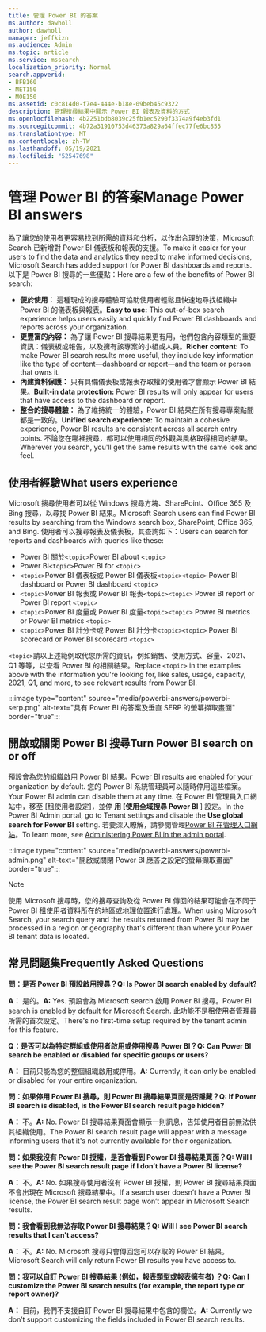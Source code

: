 ```yaml
---
title: 管理 Power BI 的答案
ms.author: dawholl
author: dawholl
manager: jeffkizn
ms.audience: Admin
ms.topic: article
ms.service: mssearch
localization_priority: Normal
search.appverid:
- BFB160
- MET150
- MOE150
ms.assetid: c0c814d0-f7e4-444e-b18e-09beb45c9322
description: 管理搜尋結果中顯示 Power BI 報表及資料的方式
ms.openlocfilehash: 4b2251bdb8039c25fb1ec5290f3374a9f4eb3fd1
ms.sourcegitcommit: 4b72a31910753d46373a829a64ffec77fe6bc855
ms.translationtype: MT
ms.contentlocale: zh-TW
ms.lasthandoff: 05/19/2021
ms.locfileid: "52547698"
---
```

# <a name="manage-power-bi-answers"></a><span data-ttu-id="37bed-103">管理 Power BI 的答案</span><span class="sxs-lookup"><span data-stu-id="37bed-103">Manage Power BI answers</span></span>

<span data-ttu-id="37bed-104">為了讓您的使用者更容易找到所需的資料和分析，以作出合理的決策，Microsoft Search 已新增對 Power BI 儀表板和報表的支援。</span><span class="sxs-lookup"><span data-stu-id="37bed-104">To make it easier for your users to find the data and analytics they need to make informed decisions, Microsoft Search has added support for Power BI dashboards and reports.</span></span> <span data-ttu-id="37bed-105">以下是 Power BI 搜尋的一些優點：</span><span class="sxs-lookup"><span data-stu-id="37bed-105">Here are a few of the benefits of Power BI search:</span></span>

* <span data-ttu-id="37bed-106">**便於使用：** 這種現成的搜尋體驗可協助使用者輕鬆且快速地尋找組織中 Power BI 的儀表板與報表。</span><span class="sxs-lookup"><span data-stu-id="37bed-106">**Easy to use:** This out-of-box search experience helps users easily and quickly find Power BI dashboards and reports across your organization.</span></span>
* <span data-ttu-id="37bed-107">**更豐富的內容：** 為了讓 Power BI 搜尋結果更有用，他們包含內容類型的重要資訊：儀表板或報告，以及擁有該專案的小組或人員。</span><span class="sxs-lookup"><span data-stu-id="37bed-107">**Richer content:** To make Power BI search results more useful, they include key information like the type of content—dashboard or report—and the team or person that owns it.</span></span>
* <span data-ttu-id="37bed-108">**內建資料保護：** 只有具備儀表板或報表存取權的使用者才會顯示 Power BI 結果。</span><span class="sxs-lookup"><span data-stu-id="37bed-108">**Built-in data protection:** Power BI results will only appear for users that have access to the dashboard or report.</span></span>
* <span data-ttu-id="37bed-109">**整合的搜尋體驗：** 為了維持統一的體驗，Power BI 結果在所有搜尋專案點間都是一致的。</span><span class="sxs-lookup"><span data-stu-id="37bed-109">**Unified search experience:** To maintain a cohesive experience, Power BI results are consistent across all search entry points.</span></span> <span data-ttu-id="37bed-110">不論您在哪裡搜尋，都可以使用相同的外觀與風格取得相同的結果。</span><span class="sxs-lookup"><span data-stu-id="37bed-110">Wherever you search, you'll get the same results with the same look and feel.</span></span>

## <a name="what-users-experience"></a><span data-ttu-id="37bed-111">使用者經驗</span><span class="sxs-lookup"><span data-stu-id="37bed-111">What users experience</span></span>

<span data-ttu-id="37bed-112">Microsoft 搜尋使用者可以從 Windows 搜尋方塊、SharePoint、Office 365 及 Bing 搜尋，以尋找 Power BI 結果。</span><span class="sxs-lookup"><span data-stu-id="37bed-112">Microsoft Search users can find Power BI results by searching from the Windows search box, SharePoint, Office 365, and Bing.</span></span> <span data-ttu-id="37bed-113">使用者可以搜尋報表及儀表板，其查詢如下：</span><span class="sxs-lookup"><span data-stu-id="37bed-113">Users can search for reports and dashboards with queries like these:</span></span>

* <span data-ttu-id="37bed-114">Power BI 關於`<topic>`</span><span class="sxs-lookup"><span data-stu-id="37bed-114">Power BI about `<topic>`</span></span>
* <span data-ttu-id="37bed-115">Power BI`<topic>`</span><span class="sxs-lookup"><span data-stu-id="37bed-115">Power BI for `<topic>`</span></span>
* <span data-ttu-id="37bed-116">`<topic>`Power BI 儀表板或 Power BI 儀表板`<topic>`</span><span class="sxs-lookup"><span data-stu-id="37bed-116">`<topic>` Power BI dashboard or Power BI dashboard `<topic>`</span></span>
* <span data-ttu-id="37bed-117">`<topic>`Power BI 報表或 Power BI 報表`<topic>`</span><span class="sxs-lookup"><span data-stu-id="37bed-117">`<topic>` Power BI report or Power BI report `<topic>`</span></span>
* <span data-ttu-id="37bed-118">`<topic>`Power BI 度量或 Power BI 度量`<topic>`</span><span class="sxs-lookup"><span data-stu-id="37bed-118">`<topic>` Power BI metrics or Power BI metrics `<topic>`</span></span>
* <span data-ttu-id="37bed-119">`<topic>`Power BI 計分卡或 Power BI 計分卡`<topic>`</span><span class="sxs-lookup"><span data-stu-id="37bed-119">`<topic>` Power BI scorecard or Power BI scorecard `<topic>`</span></span>

<span data-ttu-id="37bed-120">`<topic>`請以上述範例取代您所需的資訊，例如銷售、使用方式、容量、2021、Q1 等等，以查看 Power BI 的相關結果。</span><span class="sxs-lookup"><span data-stu-id="37bed-120">Replace `<topic>` in the examples above with the information you're looking for, like sales, usage, capacity, 2021, Q1, and more, to see relevant results from Power BI.</span></span>

:::image type="content" source="media/powerbi-answers/powerbi-serp.png" alt-text="具有 Power BI 的答案及垂直 SERP 的螢幕擷取畫面" border="true":::

## <a name="turn-power-bi-search-on-or-off"></a><span data-ttu-id="37bed-122">開啟或關閉 Power BI 搜尋</span><span class="sxs-lookup"><span data-stu-id="37bed-122">Turn Power BI search on or off</span></span>

<span data-ttu-id="37bed-123">預設會為您的組織啟用 Power BI 結果。</span><span class="sxs-lookup"><span data-stu-id="37bed-123">Power BI results are enabled for your organization by default.</span></span> <span data-ttu-id="37bed-124">您的 Power BI 系統管理員可以隨時停用這些檔案。</span><span class="sxs-lookup"><span data-stu-id="37bed-124">Your Power BI admin can disable them at any time.</span></span> <span data-ttu-id="37bed-125">在 Power BI 管理員入口網站中，移至 [租使用者設定]，並停 **用 [使用全域搜尋 Power BI** ] 設定。</span><span class="sxs-lookup"><span data-stu-id="37bed-125">In the Power BI Admin portal, go to Tenant settings and disable the **Use global search for Power BI** setting.</span></span> <span data-ttu-id="37bed-126">若要深入瞭解，請參閱管理[Power BI 在管理入口網站](/power-bi/admin/service-admin-portal#use-global-search-for-power-bi-preview)。</span><span class="sxs-lookup"><span data-stu-id="37bed-126">To learn more, see [Administering Power BI in the admin portal](/power-bi/admin/service-admin-portal#use-global-search-for-power-bi-preview).</span></span>

:::image type="content" source="media/powerbi-answers/powerbi-admin.png" alt-text="開啟或關閉 Power BI 應答之設定的螢幕擷取畫面" border="true":::

> [!NOTE]
> <span data-ttu-id="37bed-128">使用 Microsoft 搜尋時，您的搜尋查詢及從 Power BI 傳回的結果可能會在不同于 Power BI 租使用者資料所在的地區或地理位置進行處理。</span><span class="sxs-lookup"><span data-stu-id="37bed-128">When using Microsoft Search, your search query and the results returned from Power BI may be processed in a region or geography that's different than where your Power BI tenant data is located.</span></span>

## <a name="frequently-asked-questions"></a><span data-ttu-id="37bed-129">常見問題集</span><span class="sxs-lookup"><span data-stu-id="37bed-129">Frequently Asked Questions</span></span>

<span data-ttu-id="37bed-130">**問：是否 Power BI 預設啟用搜尋？**</span><span class="sxs-lookup"><span data-stu-id="37bed-130">**Q: Is Power BI search enabled by default?**</span></span>

<span data-ttu-id="37bed-131">**A：** 是的。</span><span class="sxs-lookup"><span data-stu-id="37bed-131">**A:** Yes.</span></span> <span data-ttu-id="37bed-132">預設會為 Microsoft search 啟用 Power BI 搜尋。</span><span class="sxs-lookup"><span data-stu-id="37bed-132">Power BI search is enabled by default for Microsoft Search.</span></span> <span data-ttu-id="37bed-133">此功能不是租使用者管理員所需的首次設定。</span><span class="sxs-lookup"><span data-stu-id="37bed-133">There's no first-time setup required by the tenant admin for this feature.</span></span>

<span data-ttu-id="37bed-134">**Q：是否可以為特定群組或使用者啟用或停用搜尋 Power BI？**</span><span class="sxs-lookup"><span data-stu-id="37bed-134">**Q: Can Power BI search be enabled or disabled for specific groups or users?**</span></span>

<span data-ttu-id="37bed-135">**A：** 目前只能為您的整個組織啟用或停用。</span><span class="sxs-lookup"><span data-stu-id="37bed-135">**A:** Currently, it can only be enabled or disabled for your entire organization.</span></span>

<span data-ttu-id="37bed-136">**問：如果停用 Power BI 搜尋，則 Power BI 搜尋結果頁面是否隱藏？**</span><span class="sxs-lookup"><span data-stu-id="37bed-136">**Q: If Power BI search is disabled, is the Power BI search result page hidden?**</span></span>

<span data-ttu-id="37bed-137">**A：** 不。</span><span class="sxs-lookup"><span data-stu-id="37bed-137">**A:** No.</span></span> <span data-ttu-id="37bed-138">Power BI 搜尋結果頁面會顯示一則訊息，告知使用者目前無法供其組織使用。</span><span class="sxs-lookup"><span data-stu-id="37bed-138">The Power BI search result page will appear with a message informing users that it's not currently available for their organization.</span></span>

<span data-ttu-id="37bed-139">**問：如果我沒有 Power BI 授權，是否會看到 Power BI 搜尋結果頁面？**</span><span class="sxs-lookup"><span data-stu-id="37bed-139">**Q: Will I see the Power BI search result page if I don’t have a Power BI license?**</span></span>

<span data-ttu-id="37bed-140">**A：** 不。</span><span class="sxs-lookup"><span data-stu-id="37bed-140">**A:** No.</span></span> <span data-ttu-id="37bed-141">如果搜尋使用者沒有 Power BI 授權，則 Power BI 搜尋結果頁面不會出現在 Microsoft 搜尋結果中。</span><span class="sxs-lookup"><span data-stu-id="37bed-141">If a search user doesn’t have a Power BI license, the Power BI search result page won’t appear in Microsoft Search results.</span></span>

<span data-ttu-id="37bed-142">**問：我會看到我無法存取 Power BI 搜尋結果？**</span><span class="sxs-lookup"><span data-stu-id="37bed-142">**Q: Will I see Power BI search results that I can't access?**</span></span>

<span data-ttu-id="37bed-143">**A：** 不。</span><span class="sxs-lookup"><span data-stu-id="37bed-143">**A:** No.</span></span> <span data-ttu-id="37bed-144">Microsoft 搜尋只會傳回您可以存取的 Power BI 結果。</span><span class="sxs-lookup"><span data-stu-id="37bed-144">Microsoft Search will only return Power BI results you have access to.</span></span>

<span data-ttu-id="37bed-145">**問：我可以自訂 Power BI 搜尋結果 (例如，報表類型或報表擁有者) ？**</span><span class="sxs-lookup"><span data-stu-id="37bed-145">**Q: Can I customize the Power BI search results (for example, the report type or report owner)?**</span></span>

<span data-ttu-id="37bed-146">**A：** 目前，我們不支援自訂 Power BI 搜尋結果中包含的欄位。</span><span class="sxs-lookup"><span data-stu-id="37bed-146">**A:** Currently we don’t support customizing the fields included in Power BI search results.</span></span>